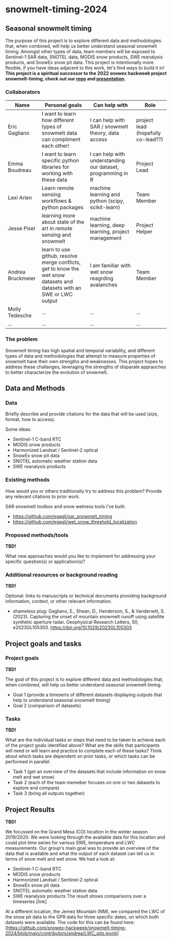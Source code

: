 # snowmelt-timing-2024

## Seasonal snowmelt timing

The purpose of this project is to explore different data and methodologies that, when combined, will help us better understand seasonal snowmelt timing. Amongst other types of data, team members will be exposed to Sentinel-1 SAR data, SNOTEL data, MODIS snow products, SWE reanalysis products, and SnowEx snow pit data. This project is intentionally more flexible, if you have ideas adjacent to this work, let's find ways to build it in! **This project is a spiritual successor to the 2022 snowex hackweek project snowmelt-timing, check out our [repo](https://github.com/snowex-hackweek/snowmelt-timing) and [presentation](https://docs.google.com/presentation/d/1czTH2q2nH_Lf7uoYkDXu03mFaJVkOE3GxtXRAFWuBhg/edit?usp=sharing).** 

### Collaborators

| Name | Personal goals | Can help with | Role |
| ------------- | ------------- | ------------- | ------------- |
| Eric Gagliano | I want to learn how different types of snowmelt data can compliment each other! | I can help with SAR / snowmelt theory, data access | project lead (hopefully co-lead??) |
| Emma Boudreau | I want to learn specific python libraries for working with these data  | I can help with understanding our dataset, programming in R  | Project Lead |
| Lexi Arlen | Learn remote sensing workflows & python packages | machine learning and python (scipy, scikit-learn) | Team Member |
| Jesse Pisel | learning more about state of the art in remote sensing and snowmelt | machine learning, deep learning, project management | Project Helper |
| Andrea Bruckmeier | learn to use github, resolve merge conflicts, get to know the wet snow datasets and datasets with an SWE or LWC output | I am familiar with wet snow reagrding avalanches | Team Member  |
| Molly Tedesche | ... | ... | ... |
| ... | ... | ... | ... |

### The problem

Snowmelt timing has high spatial and temporal variability, and different types of data and methodologies that attempt to measure properties of snowmelt have their own strengths and weaknesses. This project hopes to address these challanges, leveraging the strengths of disparate appraoches to better characterize the evolution of snowmelt.

## Data and Methods

### Data

Briefly describe and provide citations for the data that will be used (size, format, how to access).

Some ideas:
* Sentinel-1 C-band RTC
* MODIS snow products
* Harmonized Landsat / Sentinel-2 optical
* SnowEx snow pit data
* SNOTEL automatic weather station data
* SWE reanalysis products

### Existing methods

How would you or others traditionally try to address this problem? Provide any relevant citations to prior work.

SAR snowmelt toolbox and snow wetness tools I've built:
* https://github.com/egagli/sar_snowmelt_timing
* https://github.com/egagli/wet_snow_threshold_localization

### Proposed methods/tools

**TBD!**

What new approaches would you like to implement for addressing your specific question(s) or application(s)?


### Additional resources or background reading

**TBD!**

Optional: links to manuscripts or technical documents providing background information, context, or other relevant information.

* shameless plug: Gagliano, E., Shean, D., Henderson, S., & Vanderwilt, S. (2023). Capturing the onset of mountain snowmelt runoff using satellite synthetic aperture radar. Geophysical Research Letters, 50, e2023GL105303. https://doi.org/10.1029/2023GL105303

## Project goals and tasks

### Project goals

**TBD!**

The goal of this project is to explore different data and methodologies that, when combined, will help us better understand seasonal snowmelt timing.

* Goal 1 (provide a timeseris of different datasets displaying outputs that help to understand seasonal snowmelt timing)
* Goal 2 (comparison of datasets)

### Tasks

**TBD!**

What are the individual tasks or steps that need to be taken to achieve each of the project goals identified above? What are the skills that participants will need or will learn and practice to complete each of these tasks? Think about which tasks are dependent on prior tasks, or which tasks can be performed in parallel.

* Task 1 (get an overview of the datasets that include information on snow melt and wet snow)
* Task 2 (each of the team memeber focuses on one or two datasets to explore and compare)
* Task 3 (bring all outputs together)


## Project Results

**TBD!**

We focussed on the Grand Mesa (CO) location in the winter season 2019/2020. We were looking through the available data for this location and could plot time series for various SWE, temperature and LWC measurements. Our group's main goal was to provide an overview of the data that is available and what the output of each dataset can tell us in terms of snow melt and wet snow. 
We had a look at: 
* Sentinel-1 C-band RTC
* MODIS snow products
* Harmonized Landsat / Sentinel-2 optical
* SnowEx snow pit data
* SNOTEL automatic weather station data
* SWE reanalysis products
The result shows comparisons over a timeseries [link]

At a different location, the Jemez Mountain (NM), we compared the LWC of the snow pit data to the GPR data for three specific dates, on which both datasets were available. The code for this can be found here: [https://github.com/snowex-hackweek/snowmelt-timing-2024/blob/main/contributors/andrea/LWC_pits.ipynb]


